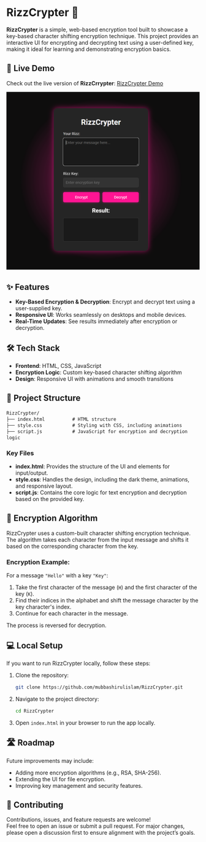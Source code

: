 

# RizzCrypter 🔐

**RizzCrypter** is a simple, web-based encryption tool built to showcase a key-based character shifting encryption technique. This project provides an interactive UI for encrypting and decrypting text using a user-defined key, making it ideal for learning and demonstrating encryption basics.

## 🚀 Live Demo

Check out the live version of **RizzCrrypter**: [RizzCrypter Demo](https://mubbashirulislam.github.io/RizzCrypter/)


![screenshot](Screenshot.png)

## ✨ Features

- **Key-Based Encryption & Decryption**: Encrypt and decrypt text using a user-supplied key.
- **Responsive UI**: Works seamlessly on desktops and mobile devices.
- **Real-Time Updates**: See results immediately after encryption or decryption.

## 🛠️ Tech Stack

- **Frontend**: HTML, CSS, JavaScript
- **Encryption Logic**: Custom key-based character shifting algorithm
- **Design**: Responsive UI with animations and smooth transitions

## 📂 Project Structure

```
RizzCrypter/
├── index.html          # HTML structure
├── style.css           # Styling with CSS, including animations
├── script.js           # JavaScript for encryption and decryption logic
```

### Key Files
- **index.html**: Provides the structure of the UI and elements for input/output.
- **style.css**: Handles the design, including the dark theme, animations, and responsive layout.
- **script.js**: Contains the core logic for text encryption and decryption based on the provided key.

## 🔐 Encryption Algorithm

RizzCrypter uses a custom-built character shifting encryption technique. The algorithm takes each character from the input message and shifts it based on the corresponding character from the key.

### Encryption Example:

For a message `"Hello"` with a key `"Key"`:

1. Take the first character of the message (`H`) and the first character of the key (`K`).
2. Find their indices in the alphabet and shift the message character by the key character's index.
3. Continue for each character in the message.

The process is reversed for decryption.

## 💻 Local Setup

If you want to run RizzCrypter locally, follow these steps:

1. Clone the repository:
   ```bash
   git clone https://github.com/mubbashirulislam/RizzCrypter.git
   ```

2. Navigate to the project directory:
   ```bash
   cd RizzCrypter
   ```

3. Open `index.html` in your browser to run the app locally.

## 🛣️ Roadmap

Future improvements may include:

- Adding more encryption algorithms (e.g., RSA, SHA-256).
- Extending the UI for file encryption.
- Improving key management and security features.

## 🤝 Contributing

Contributions, issues, and feature requests are welcome!  
Feel free to open an issue or submit a pull request. For major changes, please open a discussion first to ensure alignment with the project’s goals.

